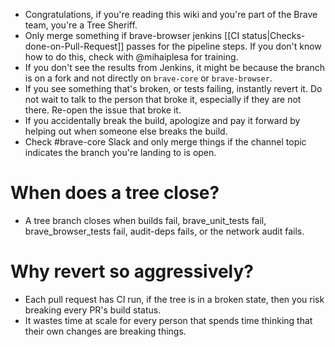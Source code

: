 - Congratulations, if you're reading this wiki and you're part of the Brave team, you're a Tree Sheriff.
- Only merge something if brave-browser jenkins [[CI status|Checks-done-on-Pull-Request]] passes for the pipeline steps. If you don't know how to do this, check with @mihaiplesa for training.
- If you don't see the results from Jenkins, it might be because the branch is on a fork and not directly on `brave-core` or `brave-browser`.
- If you see something that's broken, or tests failing, instantly revert it. Do not wait to talk to the person that broke it, especially if they are not there.  Re-open the issue that broke it.
- If you accidentally break the build, apologize and pay it forward by helping out when someone else breaks the build.
- Check #brave-core Slack and only merge things if the channel topic indicates the branch you're landing to is open.

# When does a tree close?
- A tree branch closes when builds fail, brave_unit_tests fail, brave_browser_tests fail, audit-deps fails, or the network audit fails. 

# Why revert so aggressively?

- Each pull request has CI run, if the tree is in a broken state, then you risk breaking every PR's build status. 
- It wastes time at scale for every person that spends time thinking that their own changes are breaking things. 